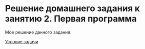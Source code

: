 # Решение домашнего задания к занятию 2. Первая программа

Мое решение данного задания.

<a href="https://github.com/netology-code/pyfree-homeworks/blob/main/homeworks/2.md">Условие задачи</a>